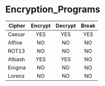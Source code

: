 # Encryption_Programs

| Cipher | Encrypt | Decrypt | Break |
| ------ | :-----: | :-----: | :---: |
| Caesar |   YES   |   YES   |  YES  |
| Affine |   NO    |   NO    |  NO   |
| ROT13  |   NO    |   NO    |  NO   |
| Atbash |   YES   |   YES   |  NO   |
| Enigma |   NO    |   NO    |  NO   |
| Lorenz |   NO    |   NO    |  NO   |
